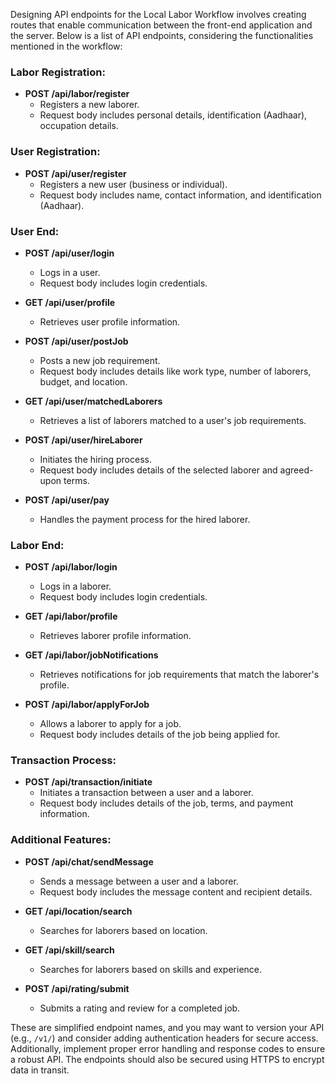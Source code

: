Designing API endpoints for the Local Labor Workflow involves creating routes that enable communication between the front-end application and the server. Below is a list of API endpoints, considering the functionalities mentioned in the workflow:

### Labor Registration:

- **POST /api/labor/register**
  - Registers a new laborer.
  - Request body includes personal details, identification (Aadhaar), occupation details.

### User Registration:

- **POST /api/user/register**
  - Registers a new user (business or individual).
  - Request body includes name, contact information, and identification (Aadhaar).

### User End:

- **POST /api/user/login**
  - Logs in a user.
  - Request body includes login credentials.

- **GET /api/user/profile**
  - Retrieves user profile information.

- **POST /api/user/postJob**
  - Posts a new job requirement.
  - Request body includes details like work type, number of laborers, budget, and location.

- **GET /api/user/matchedLaborers**
  - Retrieves a list of laborers matched to a user's job requirements.

- **POST /api/user/hireLaborer**
  - Initiates the hiring process.
  - Request body includes details of the selected laborer and agreed-upon terms.

- **POST /api/user/pay**
  - Handles the payment process for the hired laborer.

### Labor End:

- **POST /api/labor/login**
  - Logs in a laborer.
  - Request body includes login credentials.

- **GET /api/labor/profile**
  - Retrieves laborer profile information.

- **GET /api/labor/jobNotifications**
  - Retrieves notifications for job requirements that match the laborer's profile.

- **POST /api/labor/applyForJob**
  - Allows a laborer to apply for a job.
  - Request body includes details of the job being applied for.

### Transaction Process:

- **POST /api/transaction/initiate**
  - Initiates a transaction between a user and a laborer.
  - Request body includes details of the job, terms, and payment information.

### Additional Features:

- **POST /api/chat/sendMessage**
  - Sends a message between a user and a laborer.
  - Request body includes the message content and recipient details.

- **GET /api/location/search**
  - Searches for laborers based on location.

- **GET /api/skill/search**
  - Searches for laborers based on skills and experience.

- **POST /api/rating/submit**
  - Submits a rating and review for a completed job.

These are simplified endpoint names, and you may want to version your API (e.g., `/v1/`) and consider adding authentication headers for secure access. Additionally, implement proper error handling and response codes to ensure a robust API. The endpoints should also be secured using HTTPS to encrypt data in transit.